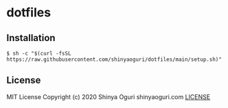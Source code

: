 # dotfiles

## Installation

```
$ sh -c "$(curl -fsSL https://raw.githubusercontent.com/shinyaoguri/dotfiles/main/setup.sh)"
```

## License

MIT License
Copyright (c) 2020 Shinya Oguri shinyaoguri.com
[LICENSE](https://github.com/shinyaoguri/dotfiles/blob/main/LICENSE)
